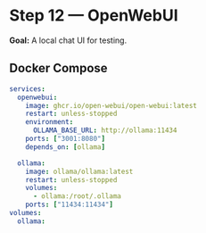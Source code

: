 # Step 12 — OpenWebUI
**Goal:** A local chat UI for testing.

## Docker Compose
```yaml
services:
  openwebui:
    image: ghcr.io/open-webui/open-webui:latest
    restart: unless-stopped
    environment:
      OLLAMA_BASE_URL: http://ollama:11434
    ports: ["3001:8080"]
    depends_on: [ollama]

  ollama:
    image: ollama/ollama:latest
    restart: unless-stopped
    volumes:
      - ollama:/root/.ollama
    ports: ["11434:11434"]
volumes:
  ollama:
```
